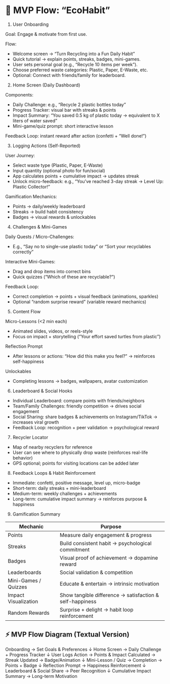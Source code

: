 # 🌿 MVP Flow: “EcoHabit”

1. User Onboarding

Goal: Engage & motivate from first use.

Flow:
- Welcome screen → “Turn Recycling into a Fun Daily Habit”
- Quick tutorial → explain points, streaks, badges, mini-games.
- User sets personal goal (e.g., “Recycle 10 items per week”).
- Choose preferred waste categories: Plastic, Paper, E-Waste, etc.
- Optional: Connect with friends/family for leaderboard.

2. Home Screen (Daily Dashboard)

Components:
- Daily Challenge: e.g., “Recycle 2 plastic bottles today”
- Progress Tracker: visual bar with streaks & points
- Impact Summary: “You saved 0.5 kg of plastic today → equivalent to X liters of water saved”
- Mini-game/quiz prompt: short interactive lesson

Feedback Loop: instant reward after action (confetti + “Well done!”)

3. Logging Actions (Self-Reported)

User Journey:
- Select waste type (Plastic, Paper, E-Waste)
- Input quantity (optional photo for fun/social)
- App calculates points + cumulative impact → updates streak
- Unlock micro-feedback: e.g., “You’ve reached 3-day streak → Level Up: Plastic Collector!”

Gamification Mechanics:
- Points → daily/weekly leaderboard
- Streaks → build habit consistency
- Badges → visual rewards & unlockables

4. Challenges & Mini-Games

Daily Quests / Micro-Challenges:
- E.g., “Say no to single-use plastic today” or “Sort your recyclables correctly”

Interactive Mini-Games:
- Drag and drop items into correct bins
- Quick quizzes (“Which of these are recyclable?”)

Feedback Loop:
- Correct completion → points + visual feedback (animations, sparkles)
- Optional “random surprise reward” (variable reward mechanics)

5. Content Flow

Micro-Lessons (<2 min each)
- Animated slides, videos, or reels-style
- Focus on impact + storytelling (“Your effort saved turtles from plastic”)

Reflection Prompt
- After lessons or actions: “How did this make you feel?” → reinforces self-happiness

Unlockables
- Completing lessons → badges, wallpapers, avatar customization

6. Leaderboard & Social Hooks

- Individual Leaderboard: compare points with friends/neighbors
- Team/Family Challenges: friendly competition → drives social engagement
- Social Sharing: share badges & achievements on Instagram/TikTok → increases viral growth
- Feedback Loop: recognition + peer validation → psychological reward

7. Recycler Locator

- Map of nearby recyclers for reference
- User can see where to physically drop waste (reinforces real-life behavior)
- GPS optional; points for visiting locations can be added later

8. Feedback Loops & Habit Reinforcement

- Immediate: confetti, positive message, level up, micro-badge
- Short-term: daily streaks + mini-leaderboard
- Medium-term: weekly challenges + achievements
- Long-term: cumulative impact summary → reinforces purpose & happiness

9. Gamification Summary

| Mechanic             | Purpose                                                  |
| -------------------- | -------------------------------------------------------- |
| Points               | Measure daily engagement & progress                      |
| Streaks              | Build consistent habit → psychological commitment        |
| Badges               | Visual proof of achievement → dopamine reward            |
| Leaderboards         | Social validation & competition                          |
| Mini-Games / Quizzes | Educate & entertain → intrinsic motivation               |
| Impact Visualization | Show tangible difference → satisfaction & self-happiness |
| Random Rewards       | Surprise + delight → habit loop reinforcement            |


## ⚡ MVP Flow Diagram (Textual Version)

Onboarding → Set Goals & Preferences
      ↓
Home Screen → Daily Challenge + Progress Tracker
      ↓
User Logs Action → Points & Impact Calculated → Streak Updated → Badge/Animation
      ↓
Mini-Lesson / Quiz → Completion → Points + Badge
      ↓
Reflection Prompt → Happiness Reinforcement
      ↓
Leaderboard & Social Share → Peer Recognition
      ↓
Cumulative Impact Summary → Long-term Motivation
